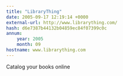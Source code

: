 ```yaml
---
title: "LibraryThing"
date: 2005-09-17 12:19:14 +0000
external-url: http://www.librarything.com/
hash: d6e7387b44132b04859ec84f07399c0c
annum:
    year: 2005
    month: 09
hostname: www.librarything.com
---
```


Catalog your books online
